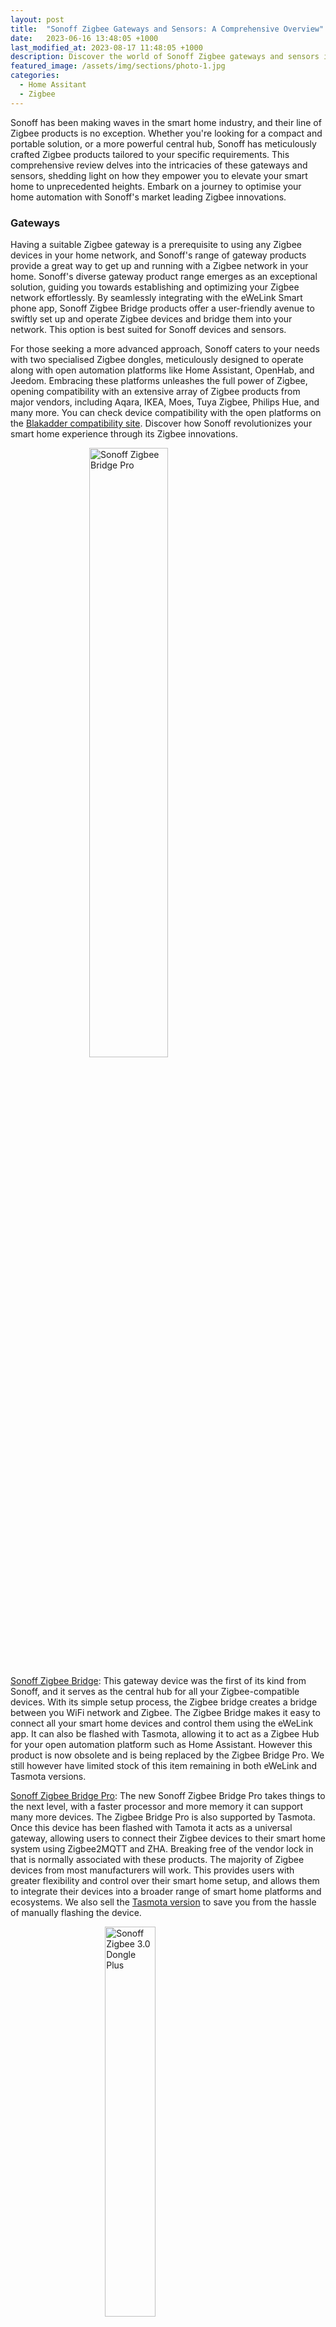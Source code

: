 ```yaml
---
layout: post
title:  "Sonoff Zigbee Gateways and Sensors: A Comprehensive Overview"
date:   2023-06-16 13:48:05 +1000
last_modified_at: 2023-08-17 11:48:05 +1000
description: Discover the world of Sonoff Zigbee gateways and sensors in our comprehensive blog post. Explore the range of available products and gain valuable insights into their functionalities, applications, and benefits. Whether you're a beginner or an experienced user, this review will help you make informed decisions for your smart home or IoT projects. Get ready to delve into the exciting possibilities offered by Sonoff's Zigbee technology.
featured_image: /assets/img/sections/photo-1.jpg
categories: 
  - Home Assitant
  - Zigbee
---
```


Sonoff has been making waves in the smart home industry, and their line of Zigbee products is no exception. Whether you're looking for a compact and portable solution, or a more powerful central hub, Sonoff has meticulously crafted Zigbee products tailored to your specific requirements. This comprehensive review delves into the intricacies of these gateways and sensors, shedding light on how they empower you to elevate your smart home to unprecedented heights. Embark on a journey to optimise your home automation with Sonoff's market leading Zigbee innovations.

### Gateways

Having a suitable Zigbee gateway is a prerequisite to using any Zigbee devices in your home network, and Sonoff's range of gateway products provide a great way to get up and running with a Zigbee network in your home. Sonoff's diverse gateway product range emerges as an exceptional solution, guiding you towards establishing and optimizing your Zigbee network effortlessly. By seamlessly integrating with the eWeLink Smart phone app, Sonoff Zigbee Bridge products offer a user-friendly avenue to swiftly set up and operate Zigbee devices and bridge them into your network. This option is best suited for Sonoff devices and sensors. 

For those seeking a more advanced approach, Sonoff caters to your needs with two specialised Zigbee dongles, meticulously designed to operate along with open automation platforms like Home Assistant, OpenHab, and Jeedom. Embracing these platforms unleashes the full power of Zigbee, opening compatibility with an extensive array of Zigbee products from major vendors, including Aqara, IKEA, Moes, Tuya Zigbee, Philips Hue, and many more. You can check device compatibility with the open platforms on the [Blakadder compatibility site](https://zigbee.blakadder.com/index.html). Discover how Sonoff revolutionizes your smart home experience through its Zigbee innovations.


<img src='../assets/img/blog/sonoff-review-bridge.jpg' alt="Sonoff Zigbee Bridge Pro" width="50%" style="display: block; margin: 0 auto">

[Sonoff Zigbee Bridge](https://shop.dialedin.com.au/products/zbbridge): This gateway device was the first of its kind from Sonoff, and it serves as the central hub for all your Zigbee-compatible devices. With its simple setup process, the Zigbee bridge creates a bridge between you WiFi network and Zigbee. The Zigbee Bridge makes it easy to connect all your smart home devices and control them using the eWeLink app. It can also be flashed with Tasmota, allowing it to act as a Zigbee Hub for your open automation platform such as Home Assistant. However this product is now obsolete and is being replaced by the Zigbee Bridge Pro. We still however have limited stock of this item remaining in both eWeLink and Tasmota versions. 

[Sonoff Zigbee Bridge Pro](https://shop.dialedin.com.au/products/zbbridge-p): The new Sonoff Zigbee Bridge Pro takes things to the next level, with a faster processor and more memory it can support many more devices. The Zigbee Bridge Pro is also supported by Tasmota. Once this device has been flashed with Tamota it acts as a universal gateway, allowing users to connect their Zigbee devices to their smart home system using Zigbee2MQTT and ZHA. Breaking free of the vendor lock in that is normally associated with these products. The majority of Zigbee devices from most manufacturers will work. This provides users with greater flexibility and control over their smart home setup, and allows them to integrate their devices into a broader range of smart home platforms and ecosystems. We also sell the [Tasmota version](https://shop.dialedin.com.au/products/sonoff-zigbee-bridge-pro-tasmota) to save you from the hassle of manually flashing the device.

<img src='../assets/img/blog/sonoff-review-dongle.png' alt="Sonoff Zigbee 3.0 Dongle Plus" width="40%" style="display: block; margin: 0 auto">

[Sonoff Zigbee Dongle Plus](https://shop.dialedin.com.au/products/sonoff-zbdongle-p): The Sonoff Zigbee Dongle Plus is a compact and portable option for those who want to add Zigbee functionality to their existing smart home setup. Simply plug it into a USB port, and you're good to go. This dongle is designed to be a universal gateway, supporting Zigbee devices from many different manufacturers, making it a great choice for those looking to build a comprehensive and flexible smart home setup. This is the original dongle and is still the preferred dongle for users of Zigbee2MQTT. Limited availablity due to global chip shortages.

[Sonoff Zigbee Dongle Plus V2](https://shop.dialedin.com.au/products/sonoff-zbdongle-e): The Sonoff Zigbee Dongle Plus V2 is the latest version of the Dongle Plus, featuring an updated chip for a faster and more stable connection, and better compatibility with more devices. It too is designed to be a universal gateway, supporting Zigbee devices from many different manufacturers. It is well supported by all open automation platforms, this dongle can also provide support for Matter and Thread when combined with Home Assistant and [community firmware builds](https://dialedin.com.au/blog/sonoff-zbdongle-e-rcp-firmware)

### Sensors

Zigbee technology has revolutionised the smart home industry by providing a low-power, low-cost, and secure way of connecting devices. The Sonoff Zigbee Sensors are a great addition to your smart home, providing a range of features that are both useful and convenient. All of these sensors operate on battery power, with a long battery life and can last up to two years, ensuring that they are low-maintenance. Installation is a breeze with the included 3M double sided tape.

[SNZB-01](https://shop.dialedin.com.au/products/sonoff-snzb-01) - **Wireless Button**: The Sonoff Wireless Button is a simple and versatile wireless button  that allows you to control your home with just a press of a button. It supports single, double, and long press actions, which can be programmed to perform different tasks. This is a great way to control smart lights or other smart devices in your home.
<img src='../assets/img/blog/sonoff-review-SNZB-01.png' alt="Sonoff Zigbee SNZB-01" width="30%" style="display: block; margin: 0 auto">

[SNZB-01P](https://shop.dialedin.com.au/products/new-sonoff-zigbee-wireless-switch) - **NEW** Wireless Button: Keeping all the features of the previous version, This button features a sleek new design, vastly improved battery life, new mounting options and upgraded internal hardware that make it ready for the future of Matter and Thread with possible future firmware updates. **Available Now!**
<img src='../assets/img/blog/sonoff-review-SNZB-01P.webp' alt="Sonoff Zigbee SNZB-01P" width="30%" style="display: block; margin: 0 auto">

[SNZB-02](https://shop.dialedin.com.au/products/sonoff-snzb-02) - **Temperature and Humidity Sensor**: The Sonoff Temperature and Humidity Sensor provides real-time temperature and humidity readings for your home. It has a wide range of temperature detection range from 0°C to 60°C, and humidity detection range from 0% to 100%. The sensor is also equipped with a high accuracy of ±0.3°C and ±3%RH, ensuring that you receive accurate readings. Use it to provide climate control in your home activation air conditoner or fans at a set temperature or humidity.
<img src='../assets/img/blog/sonoff-review-SNZB-02.png' alt="Sonoff Zigbee SNZB-02" width="30%" style="display: block; margin: 0 auto">

[SNZB-02P](https://shop.dialedin.com.au/products/new-sonoff-zigbee-temperature-and-humidity-sensor) - **NEW** Temperature and Humidity Sensor: The Sonoff Temperature and Humidity Sensor continues to be improved over the very popular predessor. This new sensor features a sleek new design, vastly improved battery life, new mounting options and upgraded internal hardware that make it ready for the future of Matter and Thread with possible future firmware updates. **Available Now!**
<img src='../assets/img/blog/sonoff-review-snzb-02P.webp' alt="Sonoff Zigbee SNZB-02P" width="30%" style="display: block; margin: 0 auto">

[SNZB-02D](https://shop.dialedin.com.au/products/sonoff-zigbee-lcd-temperature-and-humidity-sensor) -  **LCD Temperature and Humidity Sensor**: This is the newest product in the Sonoff Zigbee Sensor line-up. It adds a large LCD, which allows to see the current temperature and humidity at a glance. All other features are the same as the SNZB-02.
<img src='../assets/img/blog/sonoff-review-snzb-02d.webp' alt="Sonoff Zigbee SNZB-02D" width="30%" style="display: block; margin: 0 auto">

[SNZB-03](https://shop.dialedin.com.au/products/sonoff-motion-snzb-03) - **PIR Motion Detector Sensor**: The Sonoff PIR Motion Detector Sensor is a reliable and accurate device that detects motion in your home. Increasing security in your home, you can activate cameras or alarms when detecting motion, or perhaps just use for the convenience of activating lights when motion is detected. The optional [swivel base](https://shop.dialedin.com.au/products/motion-base) improves installation options and allows for easy aiming of the detection area of this device.
<img src='../assets/img/blog/sonoff-review-SNZB-03.png' alt="Sonoff Zigbee SNZB-03" width="30%" style="display: block; margin: 0 auto">

[SNZB-04](https://shop.dialedin.com.au/products/sonoff-snzb-04) - **Door/Window Sensor**: The Sonoff Door/Window Sensor is a smart device that can detect the opening and closing of doors and windows in your home. It features a tamper-resistant design and can trigger alerts when someone tries to remove it from its place. Trigger events when a door opens or use as an extra layer of security.

<img src='../assets/img/blog/sonoff-review-SNZB-04.jpg' alt="Sonoff Zigbee SNZB-04" width="30%" style="display: block; margin: 0 auto">

### Smart Plugs and Relays
Sonoff also have an extensive range of Smart Relays and Smart Plug products that operate to control Mains powered devices. These products can further extend your Zigbee network and increase its versatility by allowing control of lights, heaters, fans and more. You can find the full range of these products on the [Sonoff Site](https://itead.cc/). We havent covered these devices in this article as the Sonoff mains powered devices are currently lacking certifictaion for use in Australia.


In conclusion, the Sonoff Zigbee product line offers a range of options for building a fully integrated smart home system, from gateways to sensors. Whether you're looking for a simple and convenient way to control your smart home devices using the eWeLink App, or a more advanced setup using Home Assistant with a universal gateway and multiple sensors, Sonoff has you covered. So why wait? Start building your smart home today!

<div clas="row">
  <div class="col-lg-10 mx-auto text-center pt-4">
    <a href="https://shop.dialedin.com.au" target="_blank" class="btn btn-primary" >Shop Now</a>
  </div>
</div>

### Links
[Zigbee Compatibility Database](https://zigbee.blakadder.com/)  
[Zigbee2MQTT](https://www.zigbee2mqtt.io/)  
[Zigbee Home Automation (ZHA)](https://www.home-assistant.io/integrations/zha/)  
[OpenHab Zigbee Bindings](https://www.openhab.org/addons/bindings/zigbee/)  